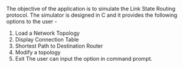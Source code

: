 
The objective of the application is to simulate the Link State Routing protocol. The simulator is designed in C and it provides the following options to the user -
1)	Load a Network Topology  
2)	Display Connection Table
3)	Shortest Path to Destination Router
4)	Modify a topology
5)	Exit
The user can input the option in command prompt. 
